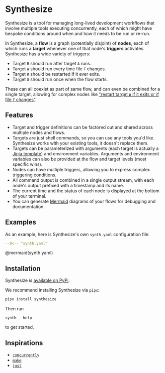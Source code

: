 # Synthesize

Synthesize is a tool for managing long-lived development workflows that involve multiple tools executing concurrently,
each of which might have bespoke conditions around when and how it needs to be run or re-run.

In Synthesize, a **flow** is a graph (potentially disjoint) of **nodes**,
each of which runs a **target** whenever one of that node's **triggers** activates.
Synthesize has a wide variety of triggers:

- Target `B` should run after target `A` runs.
- Target `W` should run every time file `F` changes.
- Target `R` should be restarted if it ever exits.
- Target `O` should run once when the flow starts.

These can all coexist as part of same flow, and can even be combined for a single target,
allowing for complex nodes like
["restart target `W` if it exits or if file `F` changes"](./triggers.md#example-restarting-on-completion-or-config-changes).

## Features

- Target and trigger definitions can be factored out and shared across multiple nodes and flows.
- Targets are just shell commands, so you can use any tools you'd like. Synthesize works with your existing tools, it doesn't replace them.
- Targets can be parameterized with arguments (each target is actually a [Jinja template](https://jinja.palletsprojects.com/)) and environment variables.
  Arguments and environment variables can also be provided at the flow and target levels (most specific wins).
- Nodes can have multiple triggers, allowing you to express complex triggering conditions.
- All command output is combined in a single output stream, with each node's output prefixed with a timestamp and its name.
- The current time and the status of each node is displayed at the bottom of your terminal.
- You can generate [Mermaid](https://mermaid.js.org/) diagrams of your flows for debugging and documentation.

## Examples

As an example, here is Synthesize's own `synth.yaml` configuration file:

```yaml
--8<-- "synth.yaml"
```

@mermaid(synth.yaml)

## Installation

Synthesize is [available on PyPI](https://pypi.org/project/synthesize/).

We recommend installing Synthesize via `pipx`:

```bash
pipx install synthesize
```

Then run
```
synth --help
```
to get started.

## Inspirations

- [`concurrently`](https://www.npmjs.com/package/concurrently)
- [`make`](https://www.gnu.org/software/make/)
- [`just`](https://github.com/casey/just)
